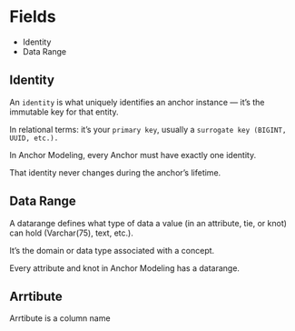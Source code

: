 # Fields

* Identity
* Data Range

## Identity

An `identity` is what uniquely identifies an anchor instance — it’s the immutable key for that entity.

In relational terms: it’s your `primary key`, usually a `surrogate key (BIGINT, UUID, etc.).`

In Anchor Modeling, every Anchor must have exactly one identity.

That identity never changes during the anchor’s lifetime.

## Data Range

A datarange defines what type of data a value (in an attribute, tie, or knot) can hold (Varchar(75), text, etc.).

It’s the domain or data type associated with a concept.

Every attribute and knot in Anchor Modeling has a datarange.

## Arrtibute

Arrtibute is a column name

## 